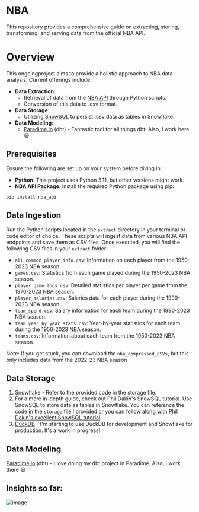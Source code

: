 # NBA
This repository provides a comprehensive guide on extracting, storing, transforming, and serving data from the official NBA API.

# Overview
This ongoingproject aims to provide a holistic approach to NBA data analysis. Current offerings include:

 - **Data Extraction**:
    - Retrieval of data from the [NBA API](https://github.com/swar/nba_api) through Python scripts.
    - Conversion of this data to .csv format.
  - **Data Storage**:
    - Utilizing [SnowSQL](https://docs.snowflake.com/en/user-guide/snowsql) to persist .csv data as tables in Snowflake.
  - **Data Modeling**:
    - [Paradime.io](https://www.paradime.io/) (dbt) - Fantastic tool for all things dbt. Also, I work here 😃


## Prerequisites
Ensure the following are set up on your system before diving in:

- **Python**: This project uses Python 3.11, but other versions might work.
- **NBA API Package**: Install the required Python package using pip:
```
pip install nba_api
```

## Data Ingestion

Run the Python scripts located in the `extract` directory in your terminal or code editor of choice. These scripts will ingest data from various NBA API endpoints and save them as CSV files. Once executed, you will find the following CSV files in your `extract` folder:

- `all_common_player_info.csv`: Information on each player from the 1950-2023 NBA season.
- `games.csv`: Statistics from each game played during the 1950-2023 NBA season.
- `player_game_logs.csv`: Detailed statistics per player per game from the 1970-2023 NBA season.
- `player_salaries.csv`: Salaries data for each player during the 1990-2023 NBA season.
- `team_spend.csv`: Salary information for each team during the 1990-2023 NBA season.
- `team_year_by_year_stats.csv`: Year-by-year statistics for each team during the 1950-2023 NBA season.
- `teams.csv`: Information about each team from the 1950-2023 NBA season.

Note: If you get stuck, you can download the `nba_compressed_CSVs`, but this only includes data from the 2022-23 NBA season

## Data Storage
1. Snowflake -  Refer to the provided code in the storage file.
2. For a more in-depth guide, check out Phil Dakin's SnowSQL tutorial.
Use SnowSQL to store data as tables in Snowflake. You can reference the code in the `storage` file I provided or you can follow along with [Phil Dakin's excellent SnowSQL tutorial](https://medium.com/@philipdakin/dbt-snowflake-basic-model-setup-845122814178).
3. [DuckDB](https://duckdb.org/) - I'm starting to use DuckDB for development and Snowflake for production. It's a work in progress! 

## Data Modeling
[Paradime.io](https://www.paradime.io/) (dbt) - I love doing my dbt project in Paradime. Also, I work there 😃

## Insights so far:

![image](https://github.com/jpooksy/NBA_Data_Modeling/assets/107123308/3b849e88-7207-4730-aaed-60eb6b476209)

